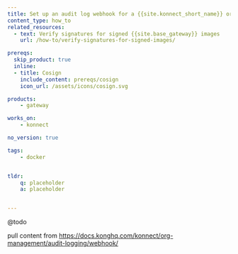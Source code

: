 ```yaml
---
title: Set up an audit log webhook for a {{site.konnect_short_name}} org
content_type: how_to
related_resources:
  - text: Verify signatures for signed {{site.base_gateway}} images
    url: /how-to/verify-signatures-for-signed-images/

prereqs:
  skip_product: true
  inline:
  - title: Cosign
    include_content: prereqs/cosign
    icon_url: /assets/icons/cosign.svg

products:
    - gateway

works_on:
    - konnect

no_version: true

tags:
    - docker


tldr:
    q: placeholder
    a: placeholder


---
```


@todo

pull content from https://docs.konghq.com/konnect/org-management/audit-logging/webhook/